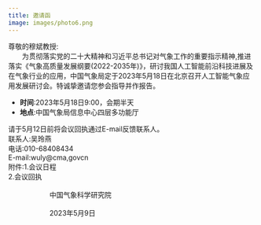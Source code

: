 ```yaml
---
title: 邀请函
image: images/photo6.png
---
```

尊敬的穆斌教授:  
&emsp;&emsp;为贯彻落实党的二十大精神和习近平总书记对气象工作的重要指示精神,推进落实《气象高质量发展纲要(2022-2035年)》，研讨我国人工智能前沿科技进展及在气象行业的应用，中国气象局定于2023年5月18日在北京召开人工智能气象应用发展研讨会。特诚挚邀请您参会指导并作报告。
- **时间**:2023年5月18日9:00，会期半天
- **地点**:中国气象局信息中心四层多功能厅  

请于5月12日前将会议回执通过E-mail反馈联系人。  
联系人:吴玲燕  
电话:010-68408434  
E-mail:wuly@cma,govcn  
附件:1.会议日程  
2.会议回执   
&emsp;&emsp;&emsp;&emsp;&emsp;&emsp;&emsp;&emsp;&emsp;&emsp;&emsp;&emsp;&emsp;&emsp;&emsp;&emsp;&emsp;&emsp;&emsp;&emsp;&emsp;&emsp;&emsp;&emsp;&emsp;&emsp;&emsp;&emsp;&emsp;&emsp;&emsp;&emsp;&emsp;&emsp;&emsp;&emsp;&emsp;&emsp;&emsp;&emsp;&emsp;&emsp;中国气象科学研究院  
&emsp;&emsp;&emsp;&emsp;&emsp;&emsp;&emsp;&emsp;&emsp;&emsp;&emsp;&emsp;&emsp;&emsp;&emsp;&emsp;&emsp;&emsp;&emsp;&emsp;&emsp;&emsp;&emsp;&emsp;&emsp;&emsp;&emsp;&emsp;&emsp;&emsp;&emsp;&emsp;&emsp;&emsp;&emsp;&emsp;&emsp;&emsp;&emsp;&emsp;&emsp;&emsp;2023年5月9日